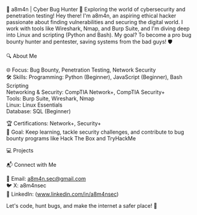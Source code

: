 👾 a8m4n | Cyber Bug Hunter
🚀 Exploring the world of cybersecurity and penetration testing!
Hey there! I'm a8m4n, an aspiring ethical hacker passionate about finding vulnerabilities and securing the digital world. I work with tools like Wireshark, Nmap, and Burp Suite, and I'm diving deep into Linux and scripting (Python and Bash). My goal? To become a pro bug bounty hunter and pentester, saving systems from the bad guys! 🛡️

🔍 About Me

🌐 Focus: Bug Bounty, Penetration Testing, Network Security  
🛠 Skills:
Programming: Python (Beginner), JavaScript (Beginner), Bash Scripting  
Networking & Security: CompTIA Network+, CompTIA Security+  
Tools: Burp Suite, Wireshark, Nmap  
Linux: Linux Essentials  
Database: SQL (Beginner)


🏆 Certifications: Network+, Security+  
🎯 Goal: Keep learning, tackle security challenges, and contribute to bug bounty programs like Hack The Box and TryHackMe


💻 Projects



📬 Connect with Me

📧 Email: a8m4n.sec@gmail.com  
🐦 X: a8m4nsec  
💼 LinkedIn: (www.linkedin.com/in/a8m4nsec)

Let's code, hunt bugs, and make the internet a safer place! 🚀
